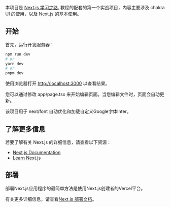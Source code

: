 本项目是 [Next.js 学习之路.](https://techrk1688.eu.org/) 教程的配套的第一个实战项目，内容主要涉及 chakra UI 的使用，以及 Next.js 的基本使用。

## 开始

首先，运行开发服务器：

```bash
npm run dev
# or
yarn dev
# or
pnpm dev
```

使用浏览器打开 <http://localhost:3000> 以查看结果。

您可以通过修改 app/page.tsx 来开始编辑页面。当您编辑文件时，页面会自动更新。

该项目用于 next/font 自动优化和加载自定义Google字体Inter。

## 了解更多信息

若要了解有关 Next.js 的详细信息，请查看以下资源：

- [Next.js Documentation](https://nextjs.org/docs)
- [Learn Next.js](https://nextjs.org/learn)

## 部署

部署Next.js应用程序的最简单方法是使用Next.js创建者的Vercel平台。

有关更多详细信息，请查看[Next.js 部署文档](https://nextjs.org/docs/deployment)。
